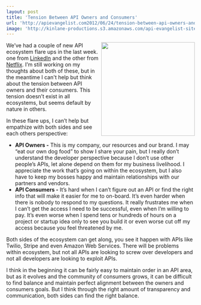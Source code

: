 ```yaml
---
layout: post
title: 'Tension Between API Owners and Consumers'
url: 'http://apievangelist.com2012/06/24/tension-between-api-owners-and-consumers/'
image: 'http://kinlane-productions.s3.amazonaws.com/api-evangelist-site/blog/knight-dragon-standoff.jpg'
---
```



<p>
     <img src="http://kinlane-productions.s3.amazonaws.com/knight-dragon-standoff.jpg"  width="250" align="right" />
</p>
<p>
     We’ve had a couple of new API ecosystem flare ups in the last week. one from <a title="LinkedIn" href="http://blog.programmableweb.com/2012/06/21/linkedin-shuts-down-headhunting-app-how-open-is-open/">LinkedIn</a> and the other from <a title="Netflix" href="http://goodfil.ms/blog/posts/2012/06/18/netflix-quietly-smothers-3rd-party-app-ecosystem/">Netflix</a>. I’m still working on my thoughts about both of these, but in the meantime I can't help but think about the tension between API owners and their consumers. This tension doesn’t exist in all ecosystems, but seems default by nature in others.
</p>
<p>
     In these flare ups, I can’t help but empathize with both sides and see each others perspective:
</p>
<ul >
     <li>
          <strong>API Owners -</strong> This is my company, our resources and our brand. I may “eat our own dog food” to show I share your pain, but I really don’t understand the developer perspective because I don’t use other people’s APIs, let alone depend on them for my business livelihood. I appreciate the work that’s going on within the ecosystem, but I also have to keep my bosses happy and maintain relationships with our partners and vendors.
     </li>
     <li>
          <strong>API Consumers -</strong> It’s hard when I can’t figure out an API or find the right info that will make it easier for me to on-board. It’s even harder when there is nobody to respond to my questions. It really frustrates me when I can’t get the access I need to be successful, even when I’m willing to pay. It’s even worse when I spend tens or hundreds of hours on a project or startup idea only to see you build it or even worse cut off my access because you feel threatened by me.
     </li>
</ul>
<p>
     Both sides of the ecosystem can get along, you see it happen with APIs like Twilio, Stripe and even Amazon Web Services. There will be problems within ecosystem, but not all APIs are looking to screw over developers and not all developers are looking to exploit APIs.
</p>
<p>
     I think in the beginning it can be fairly easy to maintain order in an API area, but as it evolves and the community of consumers grows, it can be difficult to find balance and maintain perfect alignment between the owners and consumers goals. But I think through the right amount of transparency and communication, both sides can find the right balance.
</p>
